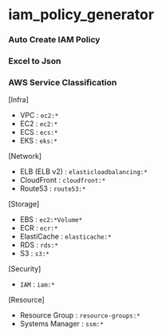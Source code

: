 # iam_policy_generator

### Auto Create IAM Policy

### Excel to Json

### AWS Service Classification
[Infra]
- VPC : `ec2:*`
- EC2 : `ec2:*`
- ECS : `ecs:*`
- EKS : `eks:*`

[Network]
- ELB (ELB v2) : `elasticloadbalancing:*`
- CloudFront : `cloudfront:*`
- Route53 : `route53:*`

[Storage]
- EBS : `ec2:*Volume*`
- ECR : `ecr:*`
- ElastiCache : `elasticache:*`
- RDS : `rds:*`
- S3 : `s3:*`

[Security]
- `IAM` : `iam:*`

[Resource]
- Resource Group : `resource-groups:*`
- Systems Manager : `ssm:*`

